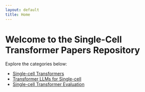 ```yaml
---
layout: default
title: Home
---
```


<h1>Welcome to the Single-Cell Transformer Papers Repository</h1>
<p>Explore the categories below:</p>
<ul>
  <li><a href="{{ '/single-cell-transformers/' | relative_url }}">Single-cell Transformers</a></li>
  <li><a href="{{ '/transformer-llms/' | relative_url }}">Transformer LLMs for Single-cell</a></li>
  <li><a href="{{ '/transformer-evaluation/' | relative_url }}">Single-cell Transformer Evaluation</a></li>
</ul>
